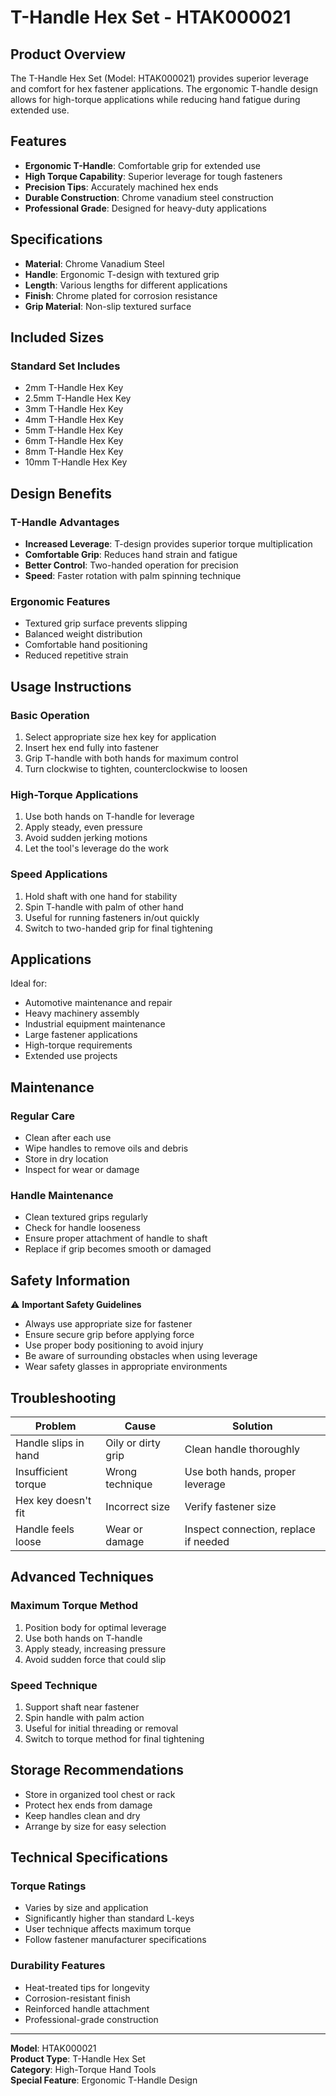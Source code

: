 # T-Handle Hex Set - HTAK000021

<!--Didn't Download Image -->

## Product Overview

The T-Handle Hex Set (Model: HTAK000021) provides superior leverage and comfort for hex fastener applications. The ergonomic T-handle design allows for high-torque applications while reducing hand fatigue during extended use.

## Features

- **Ergonomic T-Handle**: Comfortable grip for extended use
- **High Torque Capability**: Superior leverage for tough fasteners
- **Precision Tips**: Accurately machined hex ends
- **Durable Construction**: Chrome vanadium steel construction
- **Professional Grade**: Designed for heavy-duty applications

## Specifications

- **Material**: Chrome Vanadium Steel
- **Handle**: Ergonomic T-design with textured grip
- **Length**: Various lengths for different applications
- **Finish**: Chrome plated for corrosion resistance
- **Grip Material**: Non-slip textured surface

## Included Sizes

### Standard Set Includes
- 2mm T-Handle Hex Key
- 2.5mm T-Handle Hex Key
- 3mm T-Handle Hex Key
- 4mm T-Handle Hex Key
- 5mm T-Handle Hex Key
- 6mm T-Handle Hex Key
- 8mm T-Handle Hex Key
- 10mm T-Handle Hex Key

## Design Benefits

### T-Handle Advantages
- **Increased Leverage**: T-design provides superior torque multiplication
- **Comfortable Grip**: Reduces hand strain and fatigue
- **Better Control**: Two-handed operation for precision
- **Speed**: Faster rotation with palm spinning technique

### Ergonomic Features
- Textured grip surface prevents slipping
- Balanced weight distribution
- Comfortable hand positioning
- Reduced repetitive strain

## Usage Instructions

### Basic Operation
1. Select appropriate size hex key for application
2. Insert hex end fully into fastener
3. Grip T-handle with both hands for maximum control
4. Turn clockwise to tighten, counterclockwise to loosen

### High-Torque Applications
1. Use both hands on T-handle for leverage
2. Apply steady, even pressure
3. Avoid sudden jerking motions
4. Let the tool's leverage do the work

### Speed Applications
1. Hold shaft with one hand for stability
2. Spin T-handle with palm of other hand
3. Useful for running fasteners in/out quickly
4. Switch to two-handed grip for final tightening

## Applications

Ideal for:
- Automotive maintenance and repair
- Heavy machinery assembly
- Industrial equipment maintenance
- Large fastener applications
- High-torque requirements
- Extended use projects

## Maintenance

### Regular Care
- Clean after each use
- Wipe handles to remove oils and debris
- Store in dry location
- Inspect for wear or damage

### Handle Maintenance
- Clean textured grips regularly
- Check for handle looseness
- Ensure proper attachment of handle to shaft
- Replace if grip becomes smooth or damaged

## Safety Information

⚠️ **Important Safety Guidelines**
- Always use appropriate size for fastener
- Ensure secure grip before applying force
- Use proper body positioning to avoid injury
- Be aware of surrounding obstacles when using leverage
- Wear safety glasses in appropriate environments

## Troubleshooting

| Problem | Cause | Solution |
|---------|-------|----------|
| Handle slips in hand | Oily or dirty grip | Clean handle thoroughly |
| Insufficient torque | Wrong technique | Use both hands, proper leverage |
| Hex key doesn't fit | Incorrect size | Verify fastener size |
| Handle feels loose | Wear or damage | Inspect connection, replace if needed |

## Advanced Techniques

### Maximum Torque Method
1. Position body for optimal leverage
2. Use both hands on T-handle
3. Apply steady, increasing pressure
4. Avoid sudden force that could slip

### Speed Technique
1. Support shaft near fastener
2. Spin handle with palm action
3. Useful for initial threading or removal
4. Switch to torque method for final tightening

## Storage Recommendations

- Store in organized tool chest or rack
- Protect hex ends from damage
- Keep handles clean and dry
- Arrange by size for easy selection

## Technical Specifications

### Torque Ratings
- Varies by size and application
- Significantly higher than standard L-keys
- User technique affects maximum torque
- Follow fastener manufacturer specifications

### Durability Features
- Heat-treated tips for longevity
- Corrosion-resistant finish
- Reinforced handle attachment
- Professional-grade construction

---

**Model**: HTAK000021  
**Product Type**: T-Handle Hex Set  
**Category**: High-Torque Hand Tools  
**Special Feature**: Ergonomic T-Handle Design
